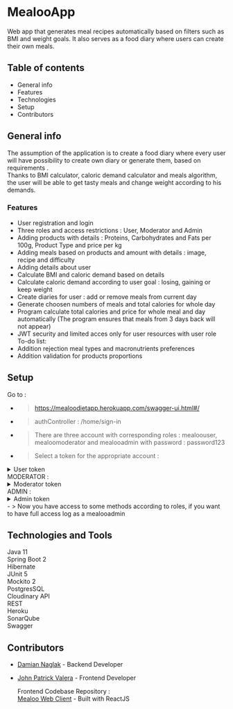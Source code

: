 # MealooApp 

Web app that generates meal recipes automatically based on filters such as BMI and weight goals.
It also serves as a food diary where users can create their own meals.

## Table of contents
* General info
* Features
* Technologies 
* Setup
* Contributors

## General info

 The assumption of the application is to create a food diary where every user
 will have possibility to create own diary or generate them, based on requirements . <br>
     Thanks to BMI calculator, caloric demand calculator and meals algorithm, the user will be able to get tasty meals
 and change weight according to his demands.
 
### Features

 * User registration and login
 * Three roles and access restrictions : User, Moderator and Admin
 * Adding products with details : Proteins, Carbohydrates and Fats per 100g, Product Type and price per kg 
 * Adding meals based on products and amount with details : image, recipe and difficulty 
 * Adding details about user
 * Calculate BMI and caloric demand based on details
 * Calculate caloric demand according to user goal : losing, gaining or keep weight
 * Create diaries for user : add or remove meals from current day 
 * Generate choosen numbers of meals and total calories for whole day
 * Program calculate total calories and price for whole meal and day automatically
  (The program ensures that meals from 3 days back will not appear) <br>
 * JWT security and limited acces only for user resources with user role <br>
  To-do list:
 * Addition rejection meal types and macronutrients preferences
 * Addition validation for products proportions 

## Setup
Go to : 
- > https://mealoodietapp.herokuapp.com/swagger-ui.html#/
- > authController : /home/sign-in
- > There are three account with corresponding roles : mealoouser, mealoomoderator and mealooadmin with password : password123
- > Select a token for the appropriate account : </br>

<details> 
  <summary> User token </summary>
Bearer eyJhbGciOiJIUzUxMiJ9.eyJzdWIiOiJtZWFsb291c2VyIiwiaWF0IjoxNjAyMjIwNTg1LCJleHAiOjE2MDIzMDY5ODV9.hZEUe8R4hm4STH4Sn_nTjZ1ipPY_GH3xzSyFq_ReWm-708MAk3dJHcluFdHNb_jSrhjTQaFL-AWj_WUB3ZBrlg
</details>
   MODERATOR :
<details> 
  <summary> Moderator token </summary>
Bearer eyJhbGciOiJIUzUxMiJ9.eyJzdWIiOiJtZWFsb29tb2RlcmF0b3IiLCJpYXQiOjE2MDIyMjE1NzksImV4cCI6MTYwMjMwNzk3OX0.peiU5BdDjJrEoT7qWG_fpMFVqGnXmbweLNERim7P-mH_mVdNbUCMp_2Xp4Sm7NlG0fE-_b8lq1hoyYt4HG_V-A
</details>
   ADMIN :
<details> 
  <summary> Admin token </summary>
Bearer eyJhbGciOiJIUzUxMiJ9.eyJzdWIiOiJtZWFsb29hZG1pbiIsImlhdCI6MTYwMjIyMTYwOCwiZXhwIjoxNjAyMzA4MDA4fQ.a3q6fD1PFJ_RDafDYEuqT_HXOVwYzoHVM4ZrFOMRw1OLqcj_QNo80lnoENiWmKnkw2GT_1LYsTj3JpSGxe7jWw
</details>
- > Now you have access to some methods according to roles, if you want to have full access log as a mealooadmin


## Technologies and Tools

 Java 11 <br>
 Spring Boot 2 <br>
 Hibernate <br>
 JUnit 5 <br>
 Mockito 2 <br>
 PostgresSQL <br>
 Cloudinary API <br>
 REST <br>
 Heroku <br>
 SonarQube <br>
 Swagger <br>
 
 
## Contributors

* [Damian Naglak](https://github.com/naslakboss) - Backend Developer
* [John Patrick Valera](https://github.com/withoutwax13) - Frontend Developer
     
     Frontend Codebase Repository : <br>
     [Mealoo Web Client](https://github.com/withoutwax13/mealoo-web-client) - Built with ReactJS

